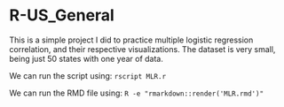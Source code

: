 # R-US_General

This is a simple project I did to practice multiple logistic regression correlation, and their respective visualizations. The dataset is very small, being just 50 states with one year of data.

We can run the script using: `rscript MLR.r`

We can run the RMD file using: `R -e "rmarkdown::render('MLR.rmd')"`
